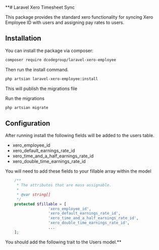 **# Laravel Xero Timesheet Sync

This package provides the standard xero functionality for syncing Xero Employee ID with users and assigning pay rates to
users.

## Installation

You can install the package via composer:

```bash
composer require dcodegroup/laravel-xero-employee
```

Then run the install command.

```bash
php artsian laravel-xero-employee:install
```

This will publish the migrations file

Run the migrations

```bash
php artsian migrate
```


## Configuration

After running install the following fields will be added to the users table.

* xero_employee_id
* xero_default_earnings_rate_id
* xero_time_and_a_half_earnings_rate_id
* xero_double_time_earnings_rate_id

You will need to add these fields to your fillable array within the model

```php
    /**
     * The attributes that are mass assignable.
     *
     * @var string[]
     */
    protected $fillable = [
                   'xero_employee_id',
                   'xero_default_earnings_rate_id',
                   'xero_time_and_a_half_earnings_rate_id',
                   'xero_double_time_earnings_rate_id',
                   ...
    ];

```

You should add the following trait to the Users model.**

